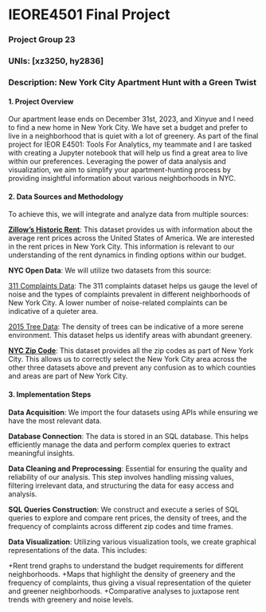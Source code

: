 # IEORE4501 Final Project

### Project Group 23

### UNIs: [xz3250, hy2836]

### Description: New York City Apartment Hunt with a Green Twist
#### 1. Project Overview
Our apartment lease ends on December 31st, 2023, and Xinyue and I need to find a new home in New York City. We have set a budget and prefer to live in a neighborhood that is quiet with a lot of greenery. As part of the final project for IEOR E4501: Tools For Analytics, my teammate and I are tasked with creating a Jupyter notebook that will help us find a great area to live within our preferences. Leveraging the power of data analysis and visualization, we aim to simplify your apartment-hunting process by providing insightful information about various neighborhoods in NYC.

#### 2. Data Sources and Methodology
To achieve this, we will integrate and analyze data from multiple sources:

[**Zillow’s Historic Rent**](https://drive.google.com/file/d/19h6qhJHjxyyNd4DML7pbf1pJGavQed0s/view?usp=sharing): This dataset provides us with information about the average rent prices across the United States of America. We are interested in the rent prices in New York City. This information is relevant to our understanding of the rent dynamics in finding options within our budget.

**NYC Open Data**: We will utilize two datasets from this source:

[311 Complaints Data](https://data.cityofnewyork.us/Social-Services/311-Service-Requests-from-2010-to-Present/erm2-nwe9): The 311 complaints dataset helps us gauge the level of noise and the types of complaints prevalent in different neighborhoods of New York City. A lower number of noise-related complaints can be indicative of a quieter area.

[2015 Tree Data](https://data.cityofnewyork.us/dataset/2015StreetTreesCensus_TREES/5rq2-4hqu): The density of trees can be indicative of a more serene environment. This dataset helps us identify areas with abundant greenery.

[**NYC Zip Code**](https://drive.google.com/drive/folders/1P89KAFAUAHVZsEcyDYVfD1L7pMeGBvIO?usp=sharing): This dataset provides all the zip codes as part of New York City. This allows us to correctly select the New York City area across the other three datasets above and prevent any confusion as to which counties and areas are part of New York City.

#### 3. Implementation Steps
**Data Acquisition**: We import the four datasets using APIs while ensuring we have the most relevant data.

**Database Connection**: The data is stored in an SQL database. This helps efficiently manage the data and perform complex queries to extract meaningful insights.

**Data Cleaning and Preprocessing**: Essential for ensuring the quality and reliability of our analysis. This step involves handling missing values, filtering irrelevant data, and structuring the data for easy access and analysis.

**SQL Queries Construction**: We construct and execute a series of SQL queries to explore and compare rent prices, the density of trees, and the frequency of complaints across different zip codes and time frames.

**Data Visualization**: Utilizing various visualization tools, we create graphical representations of the data. This includes:

+Rent trend graphs to understand the budget requirements for different neighborhoods.
+Maps that highlight the density of greenery and the frequency of complaints, thus giving a visual representation of the quieter and greener neighborhoods.
+Comparative analyses to juxtapose rent trends with greenery and noise levels.